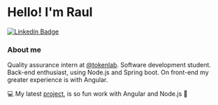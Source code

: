 # Hello! I'm Raul
[![Linkedin Badge](https://img.shields.io/badge/-LinkedIn-blue?style=flat-square&logo=Linkedin&logoColor=white&link=https://www.linkedin.com/in/raul-paes/)](https://www.linkedin.com/in/raul-paes/)

### About me
Quality assurance intern at [@tokenlab](https://www.tokenlab.com.br/pt/). 
Software development student. Back-end enthusiast, using Node.js and Spring boot. On front-end my greater experience is with Angular.

💻 My latest [project](https://calendar-frontend-7fvgjsxjz-rpjansma.vercel.app/#/), is so fun work with Angular and Node.js 🥰
